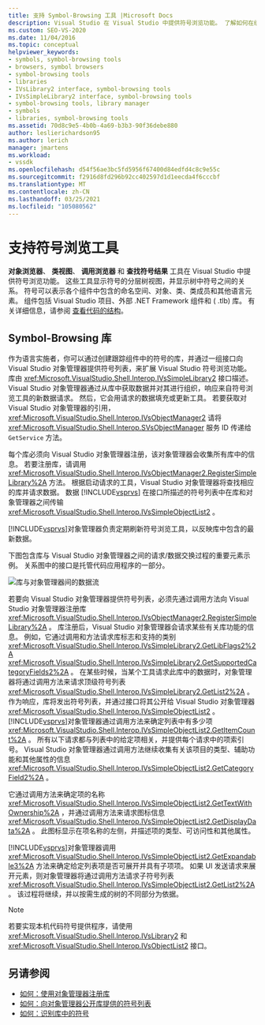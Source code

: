 ```yaml
---
title: 支持 Symbol-Browsing 工具 |Microsoft Docs
description: Visual Studio 在 Visual Studio 中提供符号浏览功能。 了解如何在组件中将这些功能与库进行扩展。
ms.custom: SEO-VS-2020
ms.date: 11/04/2016
ms.topic: conceptual
helpviewer_keywords:
- symbols, symbol-browsing tools
- browsers, symbol browsers
- symbol-browsing tools
- libraries
- IVsLibrary2 interface, symbol-browsing tools
- IVsSimpleLibrary2 interface, symbol-browsing tools
- symbol-browsing tools, library manager
- symbols
- libraries, symbol-browsing tools
ms.assetid: 70d8c9e5-4b0b-4a69-b3b3-90f36debe880
author: leslierichardson95
ms.author: lerich
manager: jmartens
ms.workload:
- vssdk
ms.openlocfilehash: d54f56ae3bc5fd5956f67400d84edfd4c8c9e55c
ms.sourcegitcommit: f2916d8fd296b92cc402597d1d1eecda4f6cccbf
ms.translationtype: MT
ms.contentlocale: zh-CN
ms.lasthandoff: 03/25/2021
ms.locfileid: "105080562"
---
```

# <a name="supporting-symbol-browsing-tools"></a>支持符号浏览工具
**对象浏览器**、 **类视图**、 **调用浏览器** 和 **查找符号结果** 工具在 Visual Studio 中提供符号浏览功能。 这些工具显示符号的分层树视图，并显示树中符号之间的关系。 符号可以表示各个组件中包含的命名空间、对象、类、类成员和其他语言元素。 组件包括 Visual Studio 项目、外部 .NET Framework 组件和 ( .tlb) 库。 有关详细信息，请参阅 [查看代码的结构](../../ide/viewing-the-structure-of-code.md)。

## <a name="symbol-browsing-libraries"></a>Symbol-Browsing 库
 作为语言实施者，你可以通过创建跟踪组件中的符号的库，并通过一组接口向 Visual Studio 对象管理器提供符号列表，来扩展 Visual Studio 符号浏览功能。 库由 <xref:Microsoft.VisualStudio.Shell.Interop.IVsSimpleLibrary2> 接口描述。 Visual Studio 对象管理器通过从库中获取数据并对其进行组织，响应来自符号浏览工具的新数据请求。 然后，它会用请求的数据填充或更新工具。 若要获取对 Visual Studio 对象管理器的引用， <xref:Microsoft.VisualStudio.Shell.Interop.IVsObjectManager2> 请将 <xref:Microsoft.VisualStudio.Shell.Interop.SVsObjectManager> 服务 ID 传递给 `GetService` 方法。

 每个库必须向 Visual Studio 对象管理器注册，该对象管理器会收集所有库中的信息。 若要注册库，请调用 <xref:Microsoft.VisualStudio.Shell.Interop.IVsObjectManager2.RegisterSimpleLibrary%2A> 方法。 根据启动请求的工具，Visual Studio 对象管理器将查找相应的库并请求数据。 数据 [!INCLUDE[vsprvs](../../code-quality/includes/vsprvs_md.md)] 在接口所描述的符号列表中在库和对象管理器之间传输 <xref:Microsoft.VisualStudio.Shell.Interop.IVsSimpleObjectList2> 。

 [!INCLUDE[vsprvs](../../code-quality/includes/vsprvs_md.md)]对象管理器负责定期刷新符号浏览工具，以反映库中包含的最新数据。

 下图包含库与 Visual Studio 对象管理器之间的请求/数据交换过程的重要元素示例。 关系图中的接口是托管代码应用程序的一部分。

 ![库与对象管理器间的数据流](../../extensibility/internals/media/callbrowserdiagram.gif "CallBrowserDiagram")

 若要向 Visual Studio 对象管理器提供符号列表，必须先通过调用方法向 Visual Studio 对象管理器注册库 <xref:Microsoft.VisualStudio.Shell.Interop.IVsObjectManager2.RegisterSimpleLibrary%2A> 。 库注册后，Visual Studio 对象管理器会请求某些有关库功能的信息。 例如，它通过调用和方法请求库标志和支持的类别 <xref:Microsoft.VisualStudio.Shell.Interop.IVsSimpleLibrary2.GetLibFlags2%2A> <xref:Microsoft.VisualStudio.Shell.Interop.IVsSimpleLibrary2.GetSupportedCategoryFields2%2A> 。 在某些时候，当某个工具请求此库中的数据时，对象管理器将通过调用方法来请求顶级符号列表 <xref:Microsoft.VisualStudio.Shell.Interop.IVsSimpleLibrary2.GetList2%2A> 。 作为响应，库将发出符号列表，并通过接口将其公开给 Visual Studio 对象管理器 <xref:Microsoft.VisualStudio.Shell.Interop.IVsSimpleObjectList2> 。 [!INCLUDE[vsprvs](../../code-quality/includes/vsprvs_md.md)]对象管理器通过调用方法来确定列表中有多少项 <xref:Microsoft.VisualStudio.Shell.Interop.IVsSimpleObjectList2.GetItemCount%2A> 。 所有以下请求都与列表中的给定项相关，并提供每个请求中的项索引号。 Visual Studio 对象管理器通过调用方法继续收集有关该项目的类型、辅助功能和其他属性的信息 <xref:Microsoft.VisualStudio.Shell.Interop.IVsSimpleObjectList2.GetCategoryField2%2A> 。

 它通过调用方法来确定项的名称 <xref:Microsoft.VisualStudio.Shell.Interop.IVsSimpleObjectList2.GetTextWithOwnership%2A> ，并通过调用方法来请求图标信息 <xref:Microsoft.VisualStudio.Shell.Interop.IVsSimpleObjectList2.GetDisplayData%2A> 。 此图标显示在项名称的左侧，并描述项的类型、可访问性和其他属性。

 [!INCLUDE[vsprvs](../../code-quality/includes/vsprvs_md.md)]对象管理器调用 <xref:Microsoft.VisualStudio.Shell.Interop.IVsSimpleObjectList2.GetExpandable3%2A> 方法来确定给定列表项是否可展开并具有子项项。 如果 UI 发送请求来展开元素，则对象管理器将通过调用方法请求子符号列表 <xref:Microsoft.VisualStudio.Shell.Interop.IVsSimpleObjectList2.GetList2%2A> 。 该过程将继续，并以按需生成的树的不同部分为依据。

> [!NOTE]
> 若要实现本机代码符号提供程序，请使用 <xref:Microsoft.VisualStudio.Shell.Interop.IVsLibrary2> 和 <xref:Microsoft.VisualStudio.Shell.Interop.IVsObjectList2> 接口。

## <a name="see-also"></a>另请参阅
- [如何：使用对象管理器注册库](../../extensibility/internals/how-to-register-a-library-with-the-object-manager.md)
- [如何：向对象管理器公开库提供的符号列表](../../extensibility/internals/how-to-expose-lists-of-symbols-provided-by-the-library-to-the-object-manager.md)
- [如何：识别库中的符号](../../extensibility/internals/how-to-identify-symbols-in-a-library.md)
